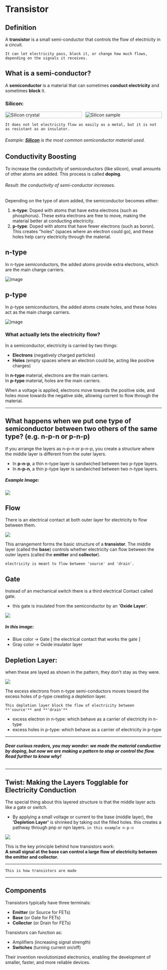 # Transistor

## Definition

A **transistor** is a small semi-conductor that controls the flow of electricity in a circuit.

`It can let electricity pass, block it, or change how much flows, depending on the signals it receives.`


## What is a semi-conductor?

A **semiconductor** is a material that can sometimes **conduct electricity** and sometimes **block** it.

### Silicon:
<div style="display: flex; gap: 10px; width: 100%;">
  <img src="si.jpg" alt="Silicon crystal" style="width: 100%; max-width: 500px; object-fit: contain;"/>
  <img src="silicon2.jpg" alt="Silicon sample" style="width: 100%; max-width: 500px; object-fit: contain;"/>
</div>

`It does not let electricity flow as easily as a metal, but it is not as resistant as an insulator.`

###### Example: **[Silicon](https://periodic-table.rsc.org/element/14/silicon)** is the most common semiconductor material used.
<!-- silicon bond image -->

## Conductivity Boosting

To increase the conductivity of semiconductors (like silicon), small amounts of other atoms are added. This process is called **doping**.

###### Result: the conductivity of semi-conductor increases.

Depending on the type of atom added, the semiconductor becomes either:

1. **n-type**: Doped with atoms that have extra electrons (such as phosphorus). These extra electrons are free to move, making the material better at conducting electricity.
2. **p-type**: Doped with atoms that have fewer electrons (such as boron). This creates "holes" (spaces where an electron could go), and these holes help carry electricity through the material.

## n-type

In n-type semiconductors, the added atoms provide extra electrons, which are the main charge carriers.

![image](n_type.jpg)

## p-type

In p-type semiconductors, the added atoms create holes, and these holes act as the main charge carriers.

![image](p_type.jpg)

### What actually lets the electricity flow?

In a semiconductor, electricity is carried by two things:
- **Electrons** (negatively charged particles)
- **Holes** (empty spaces where an electron could be, acting like positive charges)

In **n-type** material, electrons are the main carriers.  
In **p-type** material, holes are the main carriers.

When a voltage is applied, electrons move towards the positive side, and holes move towards the negative side, allowing current to flow through the material.

---

## What happens when we put one type of semiconductor between two others of the same type? (e.g. n-p-n or p-n-p)

If you arrange the layers as n-p-n or p-n-p, you create a structure where the middle layer is different from the outer layers.  

- In **p-n-p**, a thin n-type layer is sandwiched between two p-type layers.
- In **n-p-n**, a thin p-type layer is sandwiched between two n-type layers.

##### Example Image:
![](formation.jpg)

## Flow
There is an electrical contact at both outer layer for electricity to flow between them.

![](pathway.jpg)

This arrangement forms the basic structure of a **transistor**. The middle layer (called the **base**) controls whether electricity can flow between the outer layers (called the **emitter** and **collector**).

`electricity is meant to flow between 'source' and 'drain'.`

## Gate
Instead of an mechanical switch there is a third electrical Contact called gate.
- this gate is insulated from the semiconductor by an '**Oxide Layer**'.

![](gate.jpg)

##### In this image:
- Blue color -> Gate [ the electrical contact that works the gate ]
- Gray color -> Oxide insulator layer

## Depletion Layer:

when these are layed as shown in the pattern, they don't stay as they were. 

![](depletion_layer.jpg)

The excess electrons from n-type semi-conductors moves toward the excess holes of p-type creating a depletion layer.

`This depletion layer block the flow of electricity between **'source'** and **'drain'**`

- excess electron in n-type: which behave as a carrier of electricity in n-type
- excess holes in p-type: which behave as a carrier of electricity in p-type


---
###### **Dear curious readers, you may wonder: we made the material conductive by doping, but now we are making a pattern to stop or control the flow. Read further to know why!**
---

## Twist: Making the Layers Togglable for Electricity Conduction

The special thing about this layered structure is that the middle layer acts like a gate or switch.  
- By applying a small voltage or current to the base (middle layer), the **'Depletion Layer'** is shrinked by taking out the filled holes. this creates a pathway through pnp or npn layers.
`in this example n-p-n`

![](gate_on.jpg)

This is the key principle behind how transistors work:  
**A small signal at the base can control a large flow of electricity between the emitter and collector.**

---

`This is how transistors are made`

---

## Components
Transistors typically have three terminals:
- **Emitter** (or Source for FETs)
- **Base** (or Gate for FETs)
- **Collector** (or Drain for FETs)

Transistors can function as:
- Amplifiers (increasing signal strength)
- **Switches** (turning current on/off)

Their invention revolutionized electronics, enabling the development of smaller, faster, and more reliable devices.

